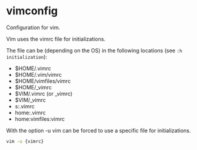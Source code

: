 # vimconfig
Configuration for vim.

Vim uses the vimrc file for initializations.

The file can be (depending on the OS) in the following locations (see `:h initialization`):
* $HOME/.vimrc
* $HOME/.vim/vimrc
* $HOME/vimfiles/vimrc
* $HOME/\_vimrc
* $VIM/.vimrc (or \_vimrc)
* $VIM/\_vimrc
* s:.vimrc
* home:.vimrc
* home:vimfiles:vimrc

With the option -u vim can be forced to use a specific file for initializations.

```sh
vim -u {vimrc}
```

